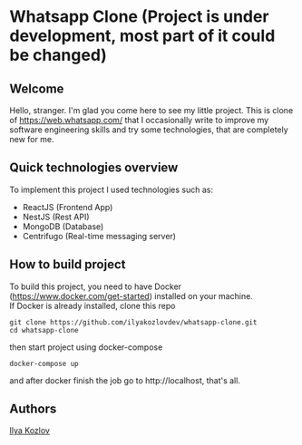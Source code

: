# Whatsapp Clone (Project is under development, most part of it could be changed)

## Welcome

Hello, stranger. I'm glad you come here to see my little project.
This is clone of https://web.whatsapp.com/ that I occasionally write to improve
my software engineering skills and try some technologies, that are completely new for me.

## Quick technologies overview

To implement this project I used technologies such as:

- ReactJS (Frontend App)
- NestJS (Rest API) 
- MongoDB (Database)
- Centrifugo (Real-time messaging server)

## How to build project

To build this project, you need to have Docker (https://www.docker.com/get-started) installed on your machine. <br/>
If Docker is already installed, clone this repo
```
git clone https://github.com/ilyakozlovdev/whatsapp-clone.git
cd whatsapp-clone
```
then start project using docker-compose
```
docker-compose up
```
and after docker finish the job go to http://localhost, that's all.

## Authors

[Ilya Kozlov](https://github.com/ilyakozlovdev)
